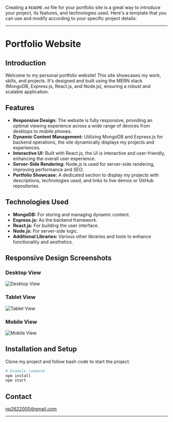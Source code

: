Creating a `README.md` file for your portfolio site is a great way to introduce your project, its features, and technologies used. Here's a template that you can use and modify according to your specific project details:

---

# Portfolio Website

## Introduction
Welcome to my personal portfolio website! This site showcases my work, skills, and projects. It's designed and built using the MERN stack (MongoDB, Express.js, React.js, and Node.js), ensuring a robust and scalable application.

## Features
- **Responsive Design:** The website is fully responsive, providing an optimal viewing experience across a wide range of devices from desktops to mobile phones.
- **Dynamic Content Management:** Utilizing MongoDB and Express.js for backend operations, the site dynamically displays my projects and experiences.
- **Interactive UI:** Built with React.js, the UI is interactive and user-friendly, enhancing the overall user experience.
- **Server-Side Rendering:** Node.js is used for server-side rendering, improving performance and SEO.
- **Portfolio Showcase:** A dedicated section to display my projects with descriptions, technologies used, and links to live demos or GitHub repositories.

## Technologies Used
- **MongoDB:** For storing and managing dynamic content.
- **Express.js:** As the backend framework.
- **React.js:** For building the user interface.
- **Node.js:** For server-side logic.
- **Additional Libraries:** Various other libraries and tools to enhance functionality and aesthetics.

## Responsive Design Screenshots

### Desktop View
![Desktop View](path-to-desktop-image.jpg)

### Tablet View
![Tablet View](path-to-tablet-image.jpg)

### Mobile View
![Mobile View](path-to-mobile-image.jpg)

## Installation and Setup
Clone my project and follow bash code to start the project.

```bash
# Example command
npm install
npm start
```

## Contact
np2622000@gmail.com

---

